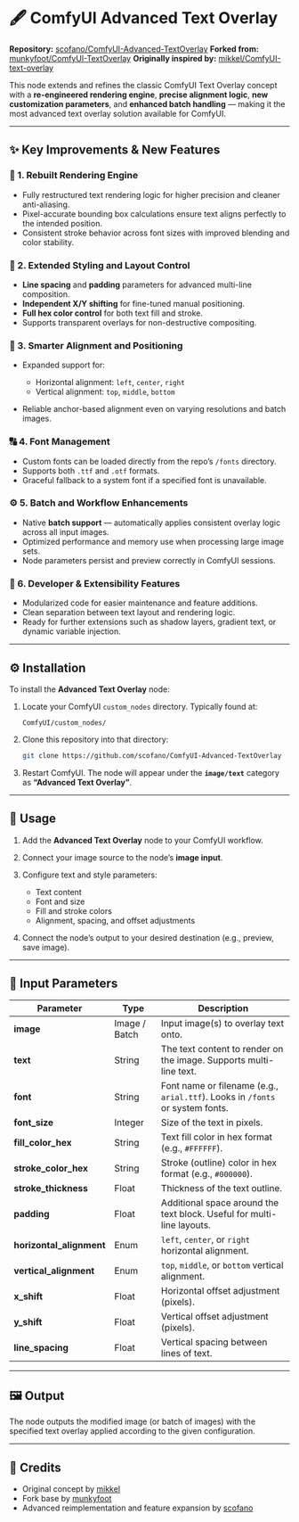 # 🖋️ ComfyUI Advanced Text Overlay

**Repository:** [scofano/ComfyUI-Advanced-TextOverlay](https://github.com/scofano/ComfyUI-Advanced-TextOverlay)
**Forked from:** [munkyfoot/ComfyUI-TextOverlay](https://github.com/munkyfoot/ComfyUI-TextOverlay)
**Originally inspired by:** [mikkel/ComfyUI-text-overlay](https://github.com/mikkel/ComfyUI-text-overlay)

This node extends and refines the classic ComfyUI Text Overlay concept with a **re-engineered rendering engine**, **precise alignment logic**, **new customization parameters**, and **enhanced batch handling** — making it the most advanced text overlay solution available for ComfyUI.

---

## ✨ Key Improvements & New Features

### 🧱 1. Rebuilt Rendering Engine

* Fully restructured text rendering logic for higher precision and cleaner anti-aliasing.
* Pixel-accurate bounding box calculations ensure text aligns perfectly to the intended position.
* Consistent stroke behavior across font sizes with improved blending and color stability.

### 🎨 2. Extended Styling and Layout Control

* **Line spacing** and **padding** parameters for advanced multi-line composition.
* **Independent X/Y shifting** for fine-tuned manual positioning.
* **Full hex color control** for both text fill and stroke.
* Supports transparent overlays for non-destructive compositing.

### 🧭 3. Smarter Alignment and Positioning

* Expanded support for:

  * Horizontal alignment: `left`, `center`, `right`
  * Vertical alignment: `top`, `middle`, `bottom`
* Reliable anchor-based alignment even on varying resolutions and batch images.

### 🔠 4. Font Management

* Custom fonts can be loaded directly from the repo’s `/fonts` directory.
* Supports both `.ttf` and `.otf` formats.
* Graceful fallback to a system font if a specified font is unavailable.

### ⚙️ 5. Batch and Workflow Enhancements

* Native **batch support** — automatically applies consistent overlay logic across all input images.
* Optimized performance and memory use when processing large image sets.
* Node parameters persist and preview correctly in ComfyUI sessions.

### 🧩 6. Developer & Extensibility Features

* Modularized code for easier maintenance and feature additions.
* Clean separation between text layout and rendering logic.
* Ready for further extensions such as shadow layers, gradient text, or dynamic variable injection.

---

## ⚙️ Installation

To install the **Advanced Text Overlay** node:

1. Locate your ComfyUI `custom_nodes` directory.
   Typically found at:

   ```
   ComfyUI/custom_nodes/
   ```
2. Clone this repository into that directory:

   ```bash
   git clone https://github.com/scofano/ComfyUI-Advanced-TextOverlay
   ```
3. Restart ComfyUI.
   The node will appear under the **`image/text`** category as **“Advanced Text Overlay”**.

---

## 🚀 Usage

1. Add the **Advanced Text Overlay** node to your ComfyUI workflow.
2. Connect your image source to the node’s **image input**.
3. Configure text and style parameters:

   * Text content
   * Font and size
   * Fill and stroke colors
   * Alignment, spacing, and offset adjustments
4. Connect the node’s output to your desired destination (e.g., preview, save image).

---

## 🔧 Input Parameters

| Parameter                | Type          | Description                                                                   |
| ------------------------ | ------------- | ----------------------------------------------------------------------------- |
| **image**                | Image / Batch | Input image(s) to overlay text onto.                                          |
| **text**                 | String        | The text content to render on the image. Supports multi-line text.            |
| **font**                 | String        | Font name or filename (e.g., `arial.ttf`). Looks in `/fonts` or system fonts. |
| **font_size**            | Integer       | Size of the text in pixels.                                                   |
| **fill_color_hex**       | String        | Text fill color in hex format (e.g., `#FFFFFF`).                              |
| **stroke_color_hex**     | String        | Stroke (outline) color in hex format (e.g., `#000000`).                       |
| **stroke_thickness**     | Float         | Thickness of the text outline.                                                |
| **padding**              | Float         | Additional space around the text block. Useful for multi-line layouts.        |
| **horizontal_alignment** | Enum          | `left`, `center`, or `right` horizontal alignment.                            |
| **vertical_alignment**   | Enum          | `top`, `middle`, or `bottom` vertical alignment.                              |
| **x_shift**              | Float         | Horizontal offset adjustment (pixels).                                        |
| **y_shift**              | Float         | Vertical offset adjustment (pixels).                                          |
| **line_spacing**         | Float         | Vertical spacing between lines of text.                                       |

---

## 🖼️ Output

The node outputs the modified image (or batch of images) with the specified text overlay applied according to the given configuration.

---

## 🧠 Credits

* Original concept by [mikkel](https://github.com/mikkel/ComfyUI-text-overlay)
* Fork base by [munkyfoot](https://github.com/munkyfoot/ComfyUI-TextOverlay)
* Advanced reimplementation and feature expansion by [scofano](https://github.com/scofano)